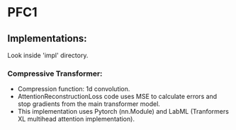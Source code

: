 # PFC1
## Implementations:
  Look inside 'impl' directory.
  ### Compressive Transformer:
  - Compression function: 1d convolution.
  - AttentionReconstructionLoss code uses MSE to calculate errors and stop gradients from the main transformer model.
  - This implementation uses Pytorch (nn.Module) and LabML (Tranformers XL multihead attention implementation).
